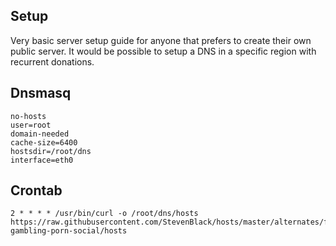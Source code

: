 ## Setup
Very basic server setup guide for anyone that prefers to create their own public server.
It would be possible to setup a DNS in a specific region with recurrent donations.

## Dnsmasq
```
no-hosts
user=root
domain-needed
cache-size=6400
hostsdir=/root/dns
interface=eth0
```

## Crontab
```
2 * * * * /usr/bin/curl -o /root/dns/hosts https://raw.githubusercontent.com/StevenBlack/hosts/master/alternates/fakenews-gambling-porn-social/hosts
```

